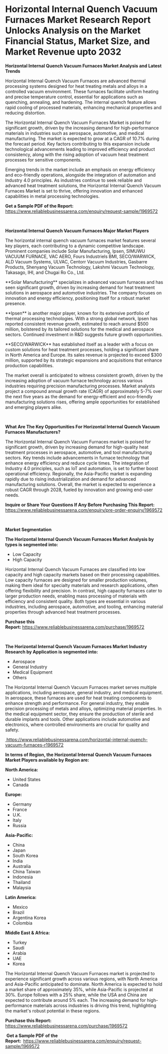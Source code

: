 <p><h1>Horizontal Internal Quench Vacuum Furnaces Market Research Report Unlocks Analysis on the Market Financial Status, Market Size, and Market Revenue upto 2032</h1></p><p><strong>Horizontal Internal Quench Vacuum Furnaces Market Analysis and Latest Trends</strong></p>
<p><p>Horizontal Internal Quench Vacuum Furnaces are advanced thermal processing systems designed for heat treating metals and alloys in a controlled vacuum environment. These furnaces facilitate uniform heating and precise temperature control, essential for applications such as quenching, annealing, and hardening. The internal quench feature allows rapid cooling of processed materials, enhancing mechanical properties and reducing distortion.</p><p>The Horizontal Internal Quench Vacuum Furnaces Market is poised for significant growth, driven by the increasing demand for high-performance materials in industries such as aerospace, automotive, and medical manufacturing. The market is expected to grow at a CAGR of 10.7% during the forecast period. Key factors contributing to this expansion include technological advancements leading to improved efficiency and product consistency, along with the rising adoption of vacuum heat treatment processes for sensitive components.</p><p>Emerging trends in the market include an emphasis on energy efficiency and eco-friendly operations, alongside the integration of automation and Industry 4.0 principles. As industries continue to seek reliable and advanced heat treatment solutions, the Horizontal Internal Quench Vacuum Furnaces Market is set to thrive, offering innovation and enhanced capabilities in metal processing technologies.</p></p>
<p><strong>Get a Sample PDF of the Report:&nbsp;</strong> <a href="https://www.reliablebusinessarena.com/enquiry/request-sample/1969572?utm_campaign=3526&utm_medium=2&utm_source=Github&utm_content=ia&utm_term=12042025&utm_id=horizontal-internal-quench-vacuum-furnaces">https://www.reliablebusinessarena.com/enquiry/request-sample/1969572</a></p>
<p>&nbsp;</p>
<p><strong>Horizontal Internal Quench Vacuum Furnaces Major Market Players</strong></p>
<p><p>The horizontal internal quench vacuum furnaces market features several key players, each contributing to a dynamic competitive landscape. Prominent companies include Solar Manufacturing, Ipsen, SIMUWU VACUUM FURNACE, VAC AERO, Fours Industriels BMI, SECO/WARWICK, ALD Vacuum Systems, ULVAC, Centorr Vacuum Industries, Gasbarre Products, Shenyang Vacuum Technology, Lakshmi Vacuum Technology, Takasago, IHI, and Chugai Ro Co., Ltd.</p><p>**Solar Manufacturing** specializes in advanced vacuum furnaces and has seen significant growth, driven by increasing demand for heat treatment solutions in aerospace and automotive industries. The company focuses on innovation and energy efficiency, positioning itself for a robust market presence.</p><p>**Ipsen** is another major player, known for its extensive portfolio of thermal processing technologies. With a strong global network, Ipsen has reported consistent revenue growth, estimated to reach around $500 million, bolstered by its tailored solutions for the medical and aerospace sectors. Continued investment in R&D suggests future growth opportunities.</p><p>**SECO/WARWICK** has established itself as a leader with a focus on custom solutions for heat treatment processes, holding a significant share in North America and Europe. Its sales revenue is projected to exceed $300 million, supported by its strategic expansions and acquisitions that enhance production capabilities.</p><p>The market overall is anticipated to witness consistent growth, driven by the increasing adoption of vacuum furnace technology across various industries requiring precision manufacturing processes. Market analysts project a compound annual growth rate (CAGR) of approximately 5-7% over the next five years as the demand for energy-efficient and eco-friendly manufacturing solutions rises, offering ample opportunities for established and emerging players alike.</p></p>
<p>&nbsp;</p>
<p><strong>What Are The Key Opportunities For Horizontal Internal Quench Vacuum Furnaces Manufacturers?</strong></p>
<p><p>The Horizontal Internal Quench Vacuum Furnaces market is poised for significant growth, driven by increasing demand for high-quality heat treatment processes in aerospace, automotive, and tool manufacturing sectors. Key trends include advancements in furnace technology that enhance energy efficiency and reduce cycle times. The integration of Industry 4.0 principles, such as IoT and automation, is set to further boost operational efficiency. Regionally, the Asia-Pacific market is expanding rapidly due to rising industrialization and demand for advanced manufacturing solutions. Overall, the market is expected to experience a robust CAGR through 2028, fueled by innovation and growing end-user needs.</p></p>
<p><strong>Inquire or Share Your Questions If Any Before Purchasing This Report:</strong> <a href="https://www.reliablebusinessarena.com/enquiry/pre-order-enquiry/1969572?utm_campaign=3526&utm_medium=2&utm_source=Github&utm_content=ia&utm_term=12042025&utm_id=horizontal-internal-quench-vacuum-furnaces">https://www.reliablebusinessarena.com/enquiry/pre-order-enquiry/1969572</a></p>
<p>&nbsp;</p>
<p><strong>Market Segmentation</strong></p>
<p><strong>The Horizontal Internal Quench Vacuum Furnaces Market Analysis by types is segmented into:</strong></p>
<p><ul><li>Low Capacity</li><li>High Capacity</li></ul></p>
<p><p>Horizontal Internal Quench Vacuum Furnaces are classified into low capacity and high capacity markets based on their processing capabilities. Low capacity furnaces are designed for smaller production volumes, making them ideal for specialty materials and research applications, often offering flexibility and precision. In contrast, high capacity furnaces cater to larger production needs, enabling mass processing of materials with efficiency and consistent quality. Both types are essential in various industries, including aerospace, automotive, and tooling, enhancing material properties through advanced heat treatment processes.</p></p>
<p><strong>Purchase this Report:&nbsp;</strong><a href="https://www.reliablebusinessarena.com/purchase/1969572?utm_campaign=3526&utm_medium=2&utm_source=Github&utm_content=ia&utm_term=12042025&utm_id=horizontal-internal-quench-vacuum-furnaces">https://www.reliablebusinessarena.com/purchase/1969572</a></p>
<p>&nbsp;</p>
<p><strong>The Horizontal Internal Quench Vacuum Furnaces Market Industry Research by Application is segmented into:</strong></p>
<p><ul><li>Aerospace</li><li>General Industry</li><li>Medical Equipment</li><li>Others</li></ul></p>
<p><p>The Horizontal Internal Quench Vacuum Furnaces market serves multiple applications, including aerospace, general industry, and medical equipment. In aerospace, these furnaces are used for heat treating components to enhance strength and performance. For general industry, they enable precision processing of metals and alloys, optimizing material properties. In the medical equipment sector, they ensure the production of sterile and durable implants and tools. Other applications include automotive and electronics, where controlled environments are crucial for quality and safety.</p></p>
<p><a href="https://www.reliablebusinessarena.com/horizontal-internal-quench-vacuum-furnaces-r1969572?utm_campaign=3526&utm_medium=2&utm_source=Github&utm_content=ia&utm_term=12042025&utm_id=horizontal-internal-quench-vacuum-furnaces">&nbsp;https://www.reliablebusinessarena.com/horizontal-internal-quench-vacuum-furnaces-r1969572</a></p>
<p><strong>In terms of Region, the Horizontal Internal Quench Vacuum Furnaces Market Players available by Region are:</strong></p>
<p>
    <p> <strong> North America: </strong>
        <ul>
            <li>United States</li>
            <li>Canada</li>
        </ul>
        </p> 
    <p> <strong> Europe: </strong>
        <ul>
            <li>Germany</li>
            <li>France</li>
            <li>U.K.</li>
            <li>Italy</li>
            <li>Russia</li>
        </ul>
        </p> 
    <p> <strong> Asia-Pacific: </strong>
        <ul>
            <li>China</li>
            <li>Japan</li>
            <li>South Korea</li>
            <li>India</li>
            <li>Australia</li>
            <li>China Taiwan</li>
            <li>Indonesia</li>
            <li>Thailand</li>
            <li>Malaysia</li>
        </ul>
        </p> 
    <p> <strong> Latin America: </strong>
        <ul>
            <li>Mexico</li>
            <li>Brazil</li>
            <li>Argentina Korea</li>
            <li>Colombia</li>
        </ul>
        </p> 
    <p> <strong> Middle East & Africa: </strong>
        <ul>
            <li>Turkey</li>
            <li>Saudi</li>
            <li>Arabia</li>
            <li>UAE</li>
            <li>Korea</li>
        </ul>
    </p>
    </p>
<p><p>The Horizontal Internal Quench Vacuum Furnaces market is projected to experience significant growth across various regions, with North America and Asia-Pacific anticipated to dominate. North America is expected to hold a market share of approximately 35%, while Asia-Pacific is projected at 30%. Europe follows with a 25% share, while the USA and China are expected to contribute around 5% each. The increasing demand for high-performance materials across industries is driving this trend, highlighting the market's robust potential in these regions.</p></p>
<p><strong>Purchase this Report: </strong><a href="https://www.reliablebusinessarena.com/purchase/1969572?utm_campaign=3526&utm_medium=2&utm_source=Github&utm_content=ia&utm_term=12042025&utm_id=horizontal-internal-quench-vacuum-furnaces">https://www.reliablebusinessarena.com/purchase/1969572</a></p>
<p>&nbsp;<strong>Get a Sample PDF of the Report:&nbsp;&nbsp;</strong><a href="https://www.reliablebusinessarena.com/enquiry/request-sample/1969572?utm_campaign=3526&utm_medium=2&utm_source=Github&utm_content=ia&utm_term=12042025&utm_id=horizontal-internal-quench-vacuum-furnaces">https://www.reliablebusinessarena.com/enquiry/request-sample/1969572</a></p>
<p><strong></strong></p>
<p><p></p><p></p><p></p></p>